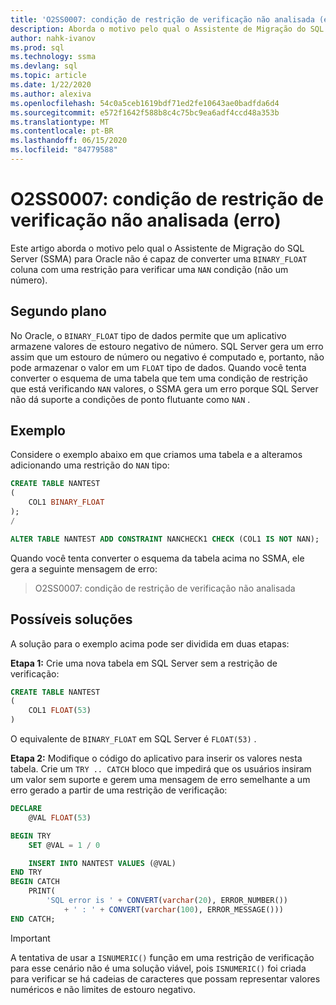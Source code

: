 ```yaml
---
title: 'O2SS0007: condição de restrição de verificação não analisada (erro)'
description: Aborda o motivo pelo qual o Assistente de Migração do SQL Server (SSMA) para Oracle não é capaz de converter uma coluna BINARY_FLOAT com uma restrição para verificar uma condição NAN (não um número).
author: nahk-ivanov
ms.prod: sql
ms.technology: ssma
ms.devlang: sql
ms.topic: article
ms.date: 1/22/2020
ms.author: alexiva
ms.openlocfilehash: 54c0a5ceb1619bdf71ed2fe10643ae0badfda6d4
ms.sourcegitcommit: e572f1642f588b8c4c75bc9ea6adf4ccd48a353b
ms.translationtype: MT
ms.contentlocale: pt-BR
ms.lasthandoff: 06/15/2020
ms.locfileid: "84779588"
---
```

# <a name="o2ss0007-check-constraint-condition-not-parsed-error"></a>O2SS0007: condição de restrição de verificação não analisada (erro)

Este artigo aborda o motivo pelo qual o Assistente de Migração do SQL Server (SSMA) para Oracle não é capaz de converter uma `BINARY_FLOAT` coluna com uma restrição para verificar uma `NAN` condição (não um número).

## <a name="background"></a>Segundo plano

No Oracle, o `BINARY_FLOAT` tipo de dados permite que um aplicativo armazene valores de estouro negativo de número. SQL Server gera um erro assim que um estouro de número ou negativo é computado e, portanto, não pode armazenar o valor em um `FLOAT` tipo de dados. Quando você tenta converter o esquema de uma tabela que tem uma condição de restrição que está verificando `NAN` valores, o SSMA gera um erro porque SQL Server não dá suporte a condições de ponto flutuante como `NAN` .

## <a name="example"></a>Exemplo

Considere o exemplo abaixo em que criamos uma tabela e a alteramos adicionando uma restrição do `NAN` tipo:

```sql
CREATE TABLE NANTEST
(
    COL1 BINARY_FLOAT
);
/

ALTER TABLE NANTEST ADD CONSTRAINT NANCHECK1 CHECK (COL1 IS NOT NAN);
```

Quando você tenta converter o esquema da tabela acima no SSMA, ele gera a seguinte mensagem de erro:

> O2SS0007: condição de restrição de verificação não analisada

## <a name="possible-remedies"></a>Possíveis soluções

A solução para o exemplo acima pode ser dividida em duas etapas:

**Etapa 1:** Crie uma nova tabela em SQL Server sem a restrição de verificação:

```sql
CREATE TABLE NANTEST
(
    COL1 FLOAT(53)
)
```

O equivalente de `BINARY_FLOAT` em SQL Server é `FLOAT(53)` .

**Etapa 2:** Modifique o código do aplicativo para inserir os valores nesta tabela. Crie um `TRY .. CATCH` bloco que impedirá que os usuários insiram um valor sem suporte e gerem uma mensagem de erro semelhante a um erro gerado a partir de uma restrição de verificação:

```sql
DECLARE
    @VAL FLOAT(53)

BEGIN TRY
    SET @VAL = 1 / 0

    INSERT INTO NANTEST VALUES (@VAL)
END TRY
BEGIN CATCH
    PRINT(
        'SQL error is ' + CONVERT(varchar(20), ERROR_NUMBER())
            + ' : ' + CONVERT(varchar(100), ERROR_MESSAGE()))
END CATCH;
```

> [!IMPORTANT]
> A tentativa de usar a `ISNUMERIC()` função em uma restrição de verificação para esse cenário não é uma solução viável, pois `ISNUMERIC()` foi criada para verificar se há cadeias de caracteres que possam representar valores numéricos e não limites de estouro negativo.
